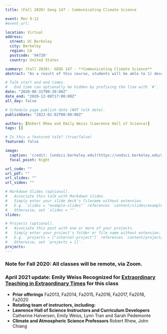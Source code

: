 ```yaml
---
title: (Fall 2020) Geog 147 - Communicating Climate Science

event: Mon 9-12
#event_url:  

location: Virtual 
address:
  street: UC Berkeley
  city: Berkeley
  region: CA
  postcode: '94720'
  country: United States

summary: (Fall 2020)- GEOG 147 - **Communicating Climate Science**
abstract: "As a result of this course, students will be able to 1) describe and use models to illustrate the processes, interactions, and mechanisms contributing to climate change; 2) demonstrate an understanding of how people learn, and 3) the importance and impact of social, cultural, and worldview belief systems on behavior related to climate change, through effectively communicating ideas and engaging in meaningful discussions with diverse, non-expert audiences."

# Talk start and end times.
#   End time can optionally be hidden by prefixing the line with `#`.
date: "2020-08-31T09:30:00Z"
date_end: "2020-12-08T17:00:00Z"
all_day: false

# Schedule page publish date (NOT talk date).
publishDate: "2022-01-02T00:00:00Z"

authors: [Robert Rhew and Emily Weiss (Lawrence Hall of Science)]
tags: []

# Is this a featured talk? (true/false)
featured: false

image:
  caption: 'credit: [undsci.berkeley.edu](https://undsci.berkeley.edu/article/scienceflowchart)'
  focal_point: Right

url_code: ""
url_pdf: ""
url_slides: ""
url_video: ""

# Markdown Slides (optional).
#   Associate this talk with Markdown slides.
#   Simply enter your slide deck's filename without extension.
#   E.g. `slides = "example-slides"` references `content/slides/example-slides.md`.
#   Otherwise, set `slides = ""`.
slides:

# Projects (optional).
#   Associate this post with one or more of your projects.
#   Simply enter your project's folder or file name without extension.
#   E.g. `projects = ["internal-project"]` references `content/project/deep-learning/index.md`.
#   Otherwise, set `projects = []`.
projects:
---
```

### Note for Fall 2020: All classes will be remote, via Zoom. 

### April 2021 update:  Emily Weiss Recognized for [Extraordinary Teaching in Extraordinary Times](https://www.lawrencehallofscience.org/news/recognized-for-extraordinary-teaching-in-extraordinary-times/) for this class 

- **Prior offerings** Fa2013, Fa2014, Fa2015, Fa2016, Fa2017, Fa2018, Fa2020
- **Rotating team of instructors, including:**
- **Lawrence Hall of Science Instructors and Curriculum Developers** Catherine Halversen, Emily Weiss, Lynn Tran and Sarah Pedemonte
- **Climate and Atmospheric Science Professors** Robert Rhew, John Chiang

